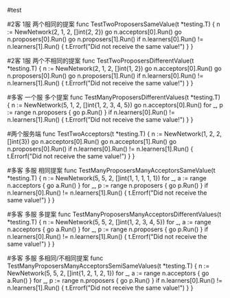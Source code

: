 #test

#2客 1服 两个相同的提案
func TestTwoProposersSameValue(t *testing.T) {
	n := NewNetwork(2, 1, 2, []int{2, 2})
	go n.acceptors[0].Run()
  go n.proposers[0].Run()
	go n.proposers[1].Run()
	if n.learners[0].Run() != n.learners[1].Run() {
     t.Errorf("Did not receive the same value!")
	}
}

#2客 1服 两个不相同的提案
func TestTwoProposersDifferentValue(t *testing.T) {
	n := NewNetwork(2, 1, 2, []int{1, 2})
	go n.acceptors[0].Run()
	go n.proposers[0].Run()
	go n.proposers[1].Run()
	if n.learners[0].Run() != n.learners[1].Run() {
		t.Errorf("Did not receive the same value!")
	} 
}

#多客 一个服 多个提案
func TestManyProposersDifferentValues(t *testing.T) {
	n := NewNetwork(5, 1, 2, []int{1, 2, 3, 4, 5})
	go n.acceptors[0].Run()
	for _, p := range n.proposers {
		go p.Run()
	}
	if n.learners[0].Run() != n.learners[1].Run() {
		t.Errorf("Did not receive the same value!")
	}
}


#两个服务端
func TestTwoAcceptors(t *testing.T) {
	n := NewNetwork(1, 2, 2, []int{3})
	go n.acceptors[0].Run()
	go n.acceptors[1].Run()
	go n.proposers[0].Run()
	if n.learners[0].Run() != n.learners[1].Run() {
		t.Errorf("Did not receive the same value!")
	}
}


#多客 多服 相同提案
func TestManyProposersManyAcceptorsSameValue(t *testing.T) {
	n := NewNetwork(5, 5, 2, []int{1, 1, 1, 1, 1})
	for _, a := range n.acceptors {
		go a.Run()
	}
	for _, p := range n.proposers {
		go p.Run()
	}
	if n.learners[0].Run() != n.learners[1].Run() {
		t.Errorf("Did not receive the same value!")
	}
}

#多客 多服 多提案
func TestManyProposersManyAcceptorsDifferentValues(t *testing.T) {
	n := NewNetwork(5, 5, 2, []int{1, 2, 3, 4, 5})
	for _, a := range n.acceptors {
		go a.Run()
	}
	for _, p := range n.proposers {
		go p.Run()
	}
	if n.learners[0].Run() != n.learners[1].Run() {
		t.Errorf("Did not receive the same value!")
	}
}


#多客 多服 多相同/不相同提案
func TestManyProposersManyAcceptorsSemiSameValues(t *testing.T) {
	n := NewNetwork(5, 5, 2, []int{1, 2, 1, 2, 1})
	for _, a := range n.acceptors {
		go a.Run()
	}
	for _, p := range n.proposers {
		go p.Run()
	}
	if n.learners[0].Run() != n.learners[1].Run() {
		t.Errorf("Did not receive the same value!")
	}
}
